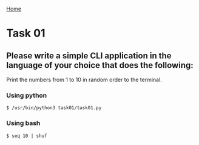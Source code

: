 [Home](../README.md)

# Task 01

## Please write a simple CLI application in the language of your choice that does the following:

Print the numbers from 1 to 10 in random order to the terminal.

### Using python
```$ /usr/bin/python3 task01/task01.py```

### Using bash
```$ seq 10 | shuf```

